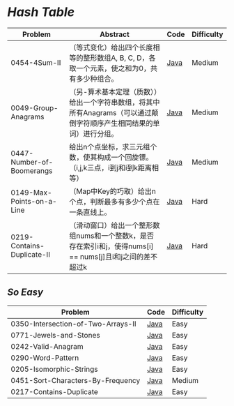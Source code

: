 # *Hash Table*

|Problem|Abstract|Code|Difficulty|
| --- | --- | --- | --- |
|0454-4Sum-II|（等式变化）给出四个长度相等的整形数组A, B, C, D，各取一个元素，使之和为0，共有多少种组合。|[Java](../LeetCode/Java/0454-4Sum-II/src)|Medium|
|0049-Group-Anagrams|（另-算术基本定理（质数））给出一个字符串数组，将其中所有Anagrams（可以通过颠倒字符顺序产生相同结果的单词）进行分组。|[Java](../LeetCode/Java/0049-Group-Anagrams/src)|Medium|
|0447-Number-of-Boomerangs|给出n个点坐标，求三元组个数，使其构成一个回旋镖。（i,j,k三点，i到j和i到k距离相等）|[Java](../LeetCode/Java/0447-Number-of-Boomerangs/src)|Medium|
|0149-Max-Points-on-a-Line|（Map中Key的巧取）给出n个点，判断最多有多少个点在一条直线上。|[Java](../LeetCode/Java/0149-Max-Points-on-a-Line/src)|Hard|
|0219-Contains-Duplicate-II|（滑动窗口）给出一个整形数组nums和一个整数k，是否存在索引i和j，使得nums[i] == nums[j]且i和j之间的差不超过k|[Java](../LeetCode/Java/0219-Contains-Duplicate-II/src)|Hard|

## *So Easy*
|Problem|Code|Difficulty|
| --- | --- | --- |
|0350-Intersection-of-Two-Arrays-II|[Java](../LeetCode/Java/0350-Intersection-of-Two-Arrays-II/src)|Easy|
|0771-Jewels-and-Stones|[Java](../LeetCode/Java/0771-Jewels-and-Stones/src)|Easy|
|0242-Valid-Anagram|[Java](../LeetCode/Java/0242-Valid-Anagram/src)|Easy|
|0290-Word-Pattern|[Java](../LeetCode/Java/0290-Word-Pattern/src)|Easy|
|0205-Isomorphic-Strings|[Java](../LeetCode/Java/0205-Isomorphic-Strings/src)|Easy|
|0451-Sort-Characters-By-Frequency|[Java](../LeetCode/Java/0451-Sort-Characters-By-Frequency/src)|Medium|
|0217-Contains-Duplicate|[Java](../LeetCode/Java/0217-Contains-Duplicate/src)|Easy|